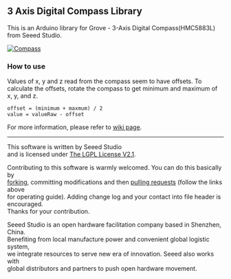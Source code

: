 3 Axis Digital Compass Library
------------------------------

This is an Arduino library for Grove - 3-Axis Digital Compass(HMC5883L) from Seeed Studio.

[![Compass](http://www.seeedstudio.com/depot/images/product/axis%20compass.jpg)](http://www.seeedstudio.com/depot/grove-3axis-digital-compass-p-759.html)

### How to use
Values of x, y and z read from the compass seem to have offsets.
To calculate the offsets, rotate the compass to get minimum and maximum of x, y, and z.
```
offset = (minimum + maxmum) / 2
value = valueRaw - offset
```

For more information, please refer to [wiki page](http://garden.seeedstudio.com/index.php?title=Twig_-_3-axis_Compass_v1.0b).

    
----

This software is written by Seeed Studio<br>
and is licensed under [The LGPL License V2.1](http://www.gnu.org/licenses/lgpl-2.1.html). 

Contributing to this software is warmly welcomed. You can do this basically by<br>
[forking](https://help.github.com/articles/fork-a-repo), committing modifications and then [pulling requests](https://help.github.com/articles/using-pull-requests) (follow the links above<br>
for operating guide). Adding change log and your contact into file header is encouraged.<br>
Thanks for your contribution.

Seeed Studio is an open hardware facilitation company based in Shenzhen, China. <br>
Benefiting from local manufacture power and convenient global logistic system, <br>
we integrate resources to serve new era of innovation. Seeed also works with <br>
global distributors and partners to push open hardware movement.<br>